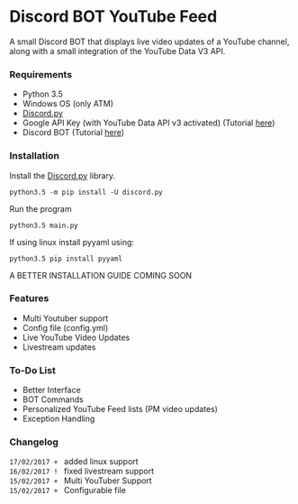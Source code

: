 # Discord BOT YouTube Feed

A small Discord BOT that displays live video updates of a YouTube channel, along with a small integration of the YouTube Data V3 API.

### Requirements
- Python 3.5
- Windows OS (only ATM)
- [Discord.py](https://github.com/Rapptz/discord.py)
- Google API Key (with YouTube Data API v3 activated) (Tutorial [here](https://developers.google.com/youtube/v3/getting-started))
- Discord BOT (Tutorial [here](https://github.com/reactiflux/discord-irc/wiki/Creating-a-discord-bot-&-getting-a-token))

### Installation
Install the [Discord.py](https://github.com/Rapptz/discord.py) library.
```
python3.5 -m pip install -U discord.py
```
Run the program
```
python3.5 main.py
```
  
If using linux install pyyaml using:
```
python3.5 pip install pyyaml
```
A BETTER INSTALLATION GUIDE COMING SOON

### Features
- Multi Youtuber support
- Config file (config.yml)
- Live YouTube Video Updates
- Livestream updates

### To-Do List
- Better Interface
- BOT Commands
- Personalized YouTube Feed lists (PM video updates)
- Exception Handling

### Changelog
`17/02/2017 + ` added linux support   
`16/02/2017 ! ` fixed livestream support  
`15/02/2017 + ` Multi YouTuber Support  
`15/02/2017 + ` Configurable file
